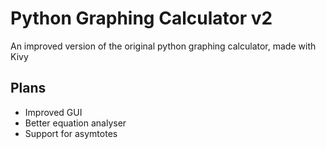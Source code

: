 # Python Graphing Calculator v2
An improved version of the original python graphing calculator, made with Kivy
## Plans
- Improved GUI
- Better equation analyser
- Support for asymtotes
